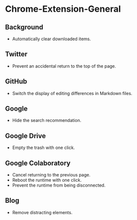 # Chrome-Extension-General

## Background

- Automatically clear downloaded items.

## Twitter

- Prevent an accidental return to the top of the page.

## GitHub

- Switch the display of editing differences in Markdown files.

## Google

- Hide the search recommendation.

## Google Drive

- Empty the trash with one click.

## Google Colaboratory

- Cancel returning to the previous page.
- Reboot the runtime with one click.
- Prevent the runtime from being disconnected.

## Blog

- Remove distracting elements.
